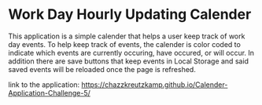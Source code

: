 # Work Day Hourly Updating Calender

This application is a simple calender that helps a user keep track of work day events.
To help keep track of events, the calender is color coded to indicate which events are currently
occuring, have occured, or will occur. In addition there are save buttons that keep events in
Local Storage and said saved events will be reloaded once the page is refreshed.

link to the application: https://chazzkreutzkamp.github.io/Calender-Application-Challenge-5/
